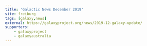 ```yaml
---
title: 'Galactic News December 2019'
site: freiburg
tags: [galaxy,news]
external: https://galaxyproject.org/news/2019-12-galaxy-update/
supporters:
    - galaxyproject
    - galaxyaustralia
---
```

